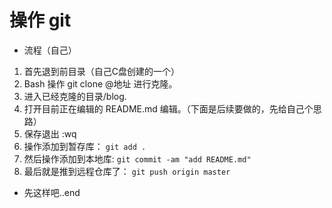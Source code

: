 # 操作 git

- 流程（自己）

1. 首先退到前目录（自己C盘创建的一个）
2. Bash 操作 git clone @地址 进行克隆。
3. 进入已经克隆的目录/blog.
4. 打开目前正在编辑的 README.md 编辑。（下面是后续要做的，先给自己个思路）
5. 保存退出 :wq 
6. 操作添加到暂存库：
```git add .```
7. 然后操作添加到本地库:
```git commit -am "add README.md"```
8. 最后就是推到远程仓库了：
```git push origin master```

- 先这样吧..end
